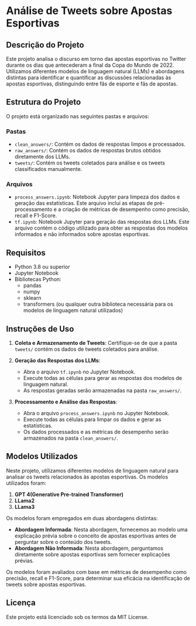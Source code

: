 # Análise de Tweets sobre Apostas Esportivas

## Descrição do Projeto

Este projeto analisa o discurso em torno das apostas esportivas no Twitter durante os dias que antecederam a final da Copa do Mundo de 2022. Utilizamos diferentes modelos de linguagem natural (LLMs) e abordagens distintas para identificar e quantificar as discussões relacionadas às apostas esportivas, distinguindo entre fãs de esporte e fãs de apostas.

## Estrutura do Projeto

O projeto está organizado nas seguintes pastas e arquivos:

### Pastas

- `clean_answers/`: Contém os dados de respostas limpos e processados.
- `raw_answers/`: Contém os dados de respostas brutos obtidos diretamente dos LLMs.
- `tweets/`: Contém os tweets coletados para análise e os tweets classificados manualmente.

### Arquivos

- `process_answers.ipynb`: Notebook Jupyter para limpeza dos dados e geração das estatísticas. Este arquivo inclui as etapas de pré-processamento e a criação de métricas de desempenho como precisão, recall e F1-Score.
- `tf.ipynb`: Notebook Jupyter para geração das respostas dos LLMs. Este arquivo contém o código utilizado para obter as respostas dos modelos informados e não informados sobre apostas esportivas.

## Requisitos

- Python 3.8 ou superior
- Jupyter Notebook
- Bibliotecas Python:
  - pandas
  - numpy
  - sklearn
  - transformers (ou qualquer outra biblioteca necessária para os modelos de linguagem natural utilizados)

## Instruções de Uso

1. **Coleta e Armazenamento de Tweets**: Certifique-se de que a pasta `tweets/` contém os dados de tweets coletados para análise.

2. **Geração das Respostas dos LLMs**:
   - Abra o arquivo `tf.ipynb` no Jupyter Notebook.
   - Execute todas as células para gerar as respostas dos modelos de linguagem natural.
   - As respostas geradas serão armazenadas na pasta `raw_answers/`.

3. **Processamento e Análise das Respostas**:
   - Abra o arquivo `process_answers.ipynb` no Jupyter Notebook.
   - Execute todas as células para limpar os dados e gerar as estatísticas.
   - Os dados processados e as métricas de desempenho serão armazenados na pasta `clean_answers/`.


## Modelos Utilizados

Neste projeto, utilizamos diferentes modelos de linguagem natural para analisar os tweets relacionados às apostas esportivas. Os modelos utilizados foram:

1. **GPT 4(Generative Pre-trained Transformer)**
2. **LLama2**
3. **LLama3**

Os modelos foram empregados em duas abordagens distintas:

- **Abordagem Informada**: Nesta abordagem, fornecemos ao modelo uma explicação prévia sobre o conceito de apostas esportivas antes de perguntar sobre o conteúdo dos tweets.
- **Abordagem Não Informada**: Nesta abordagem, perguntamos diretamente sobre apostas esportivas sem fornecer explicações prévias.

Os modelos foram avaliados com base em métricas de desempenho como precisão, recall e F1-Score, para determinar sua eficácia na identificação de tweets sobre apostas esportivas.



## Licença

Este projeto está licenciado sob os termos da MIT License.
